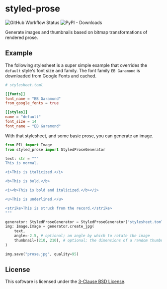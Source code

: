 # styled-prose

![GitHub Workflow Status](https://raster.shields.io/github/actions/workflow/status/thearchitector/styled-prose/ci.yaml?label=tests&style=flat-square)
![PyPI - Downloads](https://raster.shields.io/pypi/dw/styled-prose?style=flat-square)

Generate images and thumbnails based on bitmap transformations of rendered prose.

## Example

The following stylesheet is a super simple example that overrides the `default` style's font size and family. The font family `EB Garamond` is downloaded from Google Fonts and cached.

```toml
# stylesheet.toml

[[fonts]]
font_name = "EB Garamond"
from_google_fonts = true

[[styles]]
name = "default"
font_size = 14
font_name = "EB Garamond"
```

With that stylesheet, and some basic prose, you can generate an image.

```python
from PIL import Image
from styled_prose import StyledProseGenerator

text: str = """
This is normal.

<i>This is italicized.</i>

<b>This is bold.</b>

<i><b>This is bold and italicized.</b></i>

<u>This is underlined.</u>

<strike>This is struck from the record.</strike>
"""

generator: StyledProseGenerator = StyledProseGenerator("stylesheet.toml")
img: Image.Image = generator.create_jpg(
    text,
    angle=-2.5, # optional; an angle by which to rotate the image
    thumbnail=(210, 210), # optional; the dimensions of a random thumbnail
)

img.save("prose.jpg", quality=95)
```

## License

This software is licensed under the [3-Clause BSD License](LICENSE).
